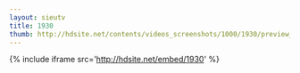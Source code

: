 ```yaml
---
layout: sieutv
title: 1930
thumb: http://hdsite.net/contents/videos_screenshots/1000/1930/preview_360p.mp4.jpg
---
```

{% include iframe src='http://hdsite.net/embed/1930' %}
 
